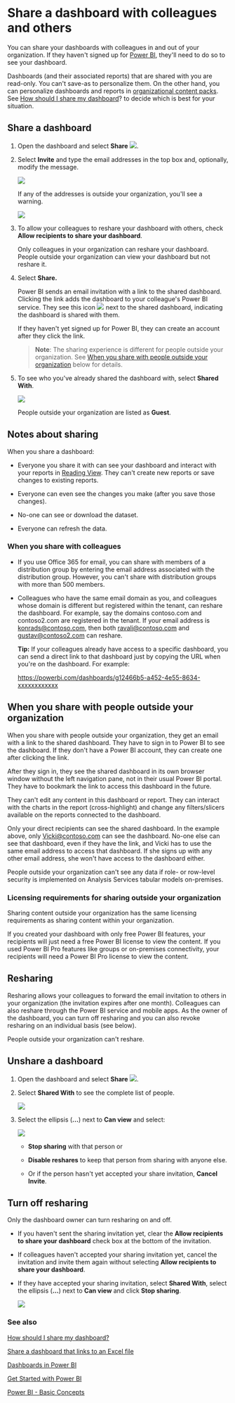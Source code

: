 <properties
   pageTitle="Share a dashboard with colleagues and others"
   description="Share, unshare, reshare a dashboard from Power BI"
   services="powerbi"
   documentationCenter=""
   authors="maggiesMSFT"
   manager="mblythe"
   editor=""
   tags=""
   qualityFocus="identified"
   qualityDate="04/04/2016"/>

<tags
   ms.service="powerbi"
   ms.devlang="NA"
   ms.topic="article"
   ms.tgt_pltfrm="NA"
   ms.workload="powerbi"
   ms.date="02/16/2016"
   ms.author="maggies"/>

# Share a dashboard with colleagues and others

You can share your dashboards with colleagues in and out of your organization. If they haven't signed up for [Power BI](http://powerbi.com), they'll need to do so to see your dashboard.

Dashboards (and their associated reports) that are shared with you are read-only.  You can't save-as to personalize them. On the other hand, you can personalize dashboards and reports in [organizational content packs](powerbi-service-organizational-content-packs-introduction.md).  See [How should I share my dashboard](powerbi-service-how-should-i-share-my-dashboard.md)? to decide which is best for your situation.

## Share a dashboard

1.   Open the dashboard and select **Share** ![](media/powerbi-service-share-unshare-dashboard/pbi_share_icon.png).

2.  Select **In﻿vite** and type the email addresses in the top box and, optionally, modify the message.

    ![](media/powerbi-service-share-unshare-dashboard/pbi_share_invite.png)  

    If any of the addresses is outside your organization, you'll see a warning.

    ![](media/powerbi-service-share-unshare-dashboard/pbi_share_invite_outside.png)  

3.  To allow your colleagues to reshare your dashboard with others, check **Allow recipients to share your dashboard**.

    Only colleagues in your organization can reshare your dashboard. People outside your organization can view your dashboard but not reshare it.

4.  Select **Share.**

	Power BI sends an email invitation with a link to the shared dashboard. Clicking the link adds the dashboard to your colleague's Power BI service. They see this icon ![](media/powerbi-service-share-unshare-dashboard/PBI_SharedWithYouIcon.png) next to the shared dashboard, indicating the dashboard is shared with them.

    If they haven't yet signed up for Power BI, they can create an account after they click the link.

    >**Note**: The sharing experience is different for people outside your organization. See [When you share with people outside your organization](powerbi-service-share-unshare-dashboard.md#when-you-share-with-people-outside-your-organization) below for details.

5.  To see who you've already shared the dashboard with, select **Shared With**.

    ![](media/powerbi-service-share-unshare-dashboard/pbi_share_sharedwith.png)

    People outside your organization are listed as **Guest**.

## Notes about sharing

When you share a dashboard:

-   Everyone you share it with can see your dashboard and interact with your reports in [Reading View](powerbi-service-open-a-report-in-reading-view.md). They can't create new reports or save changes to existing reports.

-   Everyone can even see the changes you make (after you save those changes).

-   No-one can see or download the dataset.

-   Everyone can refresh the data.

### When you share with colleagues

-   If you use Office 365 for email, you can share with members of a distribution group by entering the email address associated with the distribution group. However, you can't share with distribution groups with more than 500 members.

-   Colleagues who have the same email domain as you, and colleagues whose domain is different but registered within the tenant, can reshare the dashboard. For example, say the domains contoso.com and contoso2.com are registered in the tenant. If your email address is konrads@contoso.com, then both ravali@contoso.com and gustav@contoso2.com can reshare.

    **Tip:** If your colleagues already have access to a specific dashboard, you can send a direct link to that dashboard just by copying the URL when you're on the dashboard. For example:   

    https://powerbi.com/dashboards/g12466b5-a452-4e55-8634-xxxxxxxxxxxx


## When you share with people outside your organization

When you share with people outside your organization, they get an email with a link to the shared dashboard. They have to sign in to Power BI to see the dashboard. If they don't have a Power BI account, they can create one after clicking the link.

After they sign in, they see the shared dashboard in its own browser window without the left navigation pane, not in their usual Power BI portal. They have to bookmark the link to access this dashboard in the future.

They can't edit any content in this dashboard or report. They can interact with the charts in the report (cross-highlight) and change any filters/slicers available on the reports connected to the dashboard.

Only your direct recipients can see the shared dashboard. In the example above, only Vicki@contoso.com can see the dashboard. No-one else can see that dashboard, even if they have the link, and Vicki has to use the same email address to access that dashboard. If she signs up with any other email address, she won't have access to the dashboard either.

People outside your organization can't see any data if role- or row-level security is implemented on Analysis Services tabular models on-premises.

### Licensing requirements for sharing outside your organization

Sharing content outside your organization has the same licensing requirements as sharing content within your organization.

If you created your dashboard  with only free Power BI features, your recipients will just need a free Power BI license to view the content. If you used Power BI Pro features like groups or on-premises connectivity, your recipients will need a Power BI Pro license to view the content.

## Resharing

Resharing allows your colleagues to forward the email invitation to others in your organization (the invitation expires after one month). Colleagues can also reshare through the Power BI service and mobile apps. As the owner of the dashboard, you can turn off resharing and you can also revoke resharing on an individual basis (see below).

People outside your organization can't reshare.

## Unshare a dashboard

1.  Open the dashboard and select **Share** ![](media/powerbi-service-share-unshare-dashboard/pbi_share_icon.png).

2.  Select **Shared With** to see the complete list of people.

    ![](media/powerbi-service-share-unshare-dashboard/pbi_share_sharedwith.png)

3.  Select the ellipsis (**...**) next to **Can view** and select:

    ![](media/powerbi-service-share-unshare-dashboard/pbi_stop_sharing.png)

    -   **Stop sharing** with that person or

    -   **Disable reshares** to keep that person from sharing with anyone else.

    -   Or if the person hasn't yet accepted your share invitation, **Cancel Invite**.

## Turn off resharing

Only the dashboard owner can turn resharing on and off.

-   If you haven't sent the sharing invitation yet, clear the **Allow recipients to share your dashboard** check box at the bottom of the invitation.

-   If colleagues haven't accepted your sharing invitation yet, cancel the invitation and invite them again without selecting **Allow recipients to share your dashboard**.

-   If they have accepted your sharing invitation, select **Shared With**, select the ellipsis (**...**) next to **Can view** and click **Stop sharing**.

    ![](media/powerbi-service-share-unshare-dashboard/pbi_stop_sharing.png)


### See also

[How should I share my dashboard?](powerbi-service-how-should-i-share-my-dashboard.md)

[Share a dashboard that links to an Excel file](powerbi-service-share-dashboard-that-links-to-excel.md)

[Dashboards in Power BI](powerbi-service-dashboards.md)

[Get Started with Power BI](powerbi-service-get-started.md)

[Power BI - Basic Concepts](powerbi-service-basic-concepts.md)
